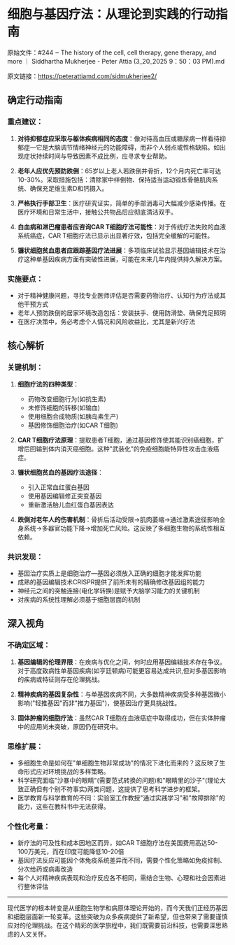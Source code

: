# 细胞与基因疗法：从理论到实践的行动指南

原始文件：#244 ‒ The history of the cell, cell therapy, gene therapy, and more ｜ Siddhartha Mukherjee - Peter Attia (3_20_2025 9：50：03 PM).md

原文链接：https://peterattiamd.com/sidmukherjee2/

<YouTube videoId="-_2SPU3GqB4" />

## 确定行动指南

### 重点建议：

1. **对待抑郁症应采取与躯体疾病相同的态度**：像对待高血压或糖尿病一样看待抑郁症—它是大脑调节情绪神经元的功能障碍，而非个人弱点或性格缺陷。如出现症状持续时间与导致因素不成比例，应寻求专业帮助。

2. **老年人应优先预防跌倒**：65岁以上老人若跌倒并骨折，12个月内死亡率可达10-30%。采取措施包括：清除家中绊倒物、保持适当运动锻炼骨骼肌肉系统、确保充足维生素D和钙摄入。

3. **严格执行手部卫生**：医疗研究证实，简单的手部消毒可大幅减少感染传播。在医疗环境和日常生活中，接触公共物品后应彻底清洁双手。

4. **白血病和淋巴瘤患者应咨询CAR T细胞疗法可能性**：对于传统疗法失败的血液系统癌症，CAR T细胞疗法已显示出显著疗效，包括完全缓解的可能性。

5. **镰状细胞贫血患者应跟踪基因疗法进展**：多项临床试验显示基因编辑技术在治疗这种单基因疾病方面有突破性进展，可能在未来几年内提供持久解决方案。

### 实施要点：

- 对于精神健康问题，寻找专业医师评估是否需要药物治疗、认知行为疗法或其他干预方式
- 老年人预防跌倒的居家环境改造包括：安装扶手、使用防滑垫、确保充足照明
- 在医疗决策中，务必考虑个人情况和风险收益比，尤其是新兴疗法

## 核心解析

### 关键机制：

1. **细胞疗法的四种类型**：
   - 药物改变细胞行为(如抗生素)
   - 未修饰细胞的转移(如输血)
   - 使用细胞合成物质(如胰岛素生产)
   - 基因修饰细胞治疗(如CAR T细胞)

2. **CAR T细胞疗法原理**：提取患者T细胞，通过基因修饰使其能识别癌细胞，扩增后回输到体内消灭癌细胞。这种"武装化"的免疫细胞能特异性攻击血液癌症。

3. **镰状细胞贫血的基因疗法途径**：
   - 引入正常血红蛋白基因
   - 使用基因编辑修正突变基因
   - 重新激活胎儿血红蛋白基因表达

4. **跌倒对老年人的伤害机制**：骨折后活动受限→肌肉萎缩→通过激素途径影响全身系统→多器官功能下降→增加死亡风险。这反映了多细胞生物的系统性相互依赖。

### 共识发现：

- 基因治疗实质上是细胞治疗—基因必须放入正确的细胞才能发挥功能
- 成熟的基因编辑技术CRISPR提供了前所未有的精确修改基因组的能力
- 神经元之间的突触连接(电化学转换)是赋予大脑学习能力的关键机制
- 对疾病的系统性理解必须基于细胞层面的机制

## 深入视角

### 不确定区域：

1. **基因编辑的伦理界限**：在疾病与优化之间，何时应用基因编辑技术存在争议。对于高度致病性单基因疾病(如亨廷顿病)可能更容易达成共识,但对多基因影响的疾病或特征则存在伦理挑战。

2. **精神疾病的基因复杂性**：与单基因疾病不同，大多数精神疾病受多种基因微小影响("轻推基因"而非"推力基因")，使基因治疗更具挑战性。

3. **固体肿瘤的细胞疗法**：虽然CAR T细胞在血液癌症中取得成功，但在实体肿瘤中的应用尚未突破，原因仍在研究中。

### 思维扩展：

- 多细胞生命是如何在"单细胞生物非常成功"的情况下进化而来的？这反映了生命形式应对环境挑战的多样策略。
- 科学研究面临"沙暴中的眼睛"(需要范式转换的问题)和"眼睛里的沙子"(理论大致正确但有个别不符事实)两类问题，这提供了思考科学进步的框架。
- 医学教育与科学教育的不同：实验室工作教授"通过实践学习"和"故障排除"的能力，这些在教科书中无法获得。

### 个性化考量：

- 新疗法的可及性和成本因地区而异，如CAR T细胞疗法在美国费用高达50-100万美元，而在印度可能降低10-20倍
- 基因疗法反应可能因个体免疫系统差异而不同，需要个性化策略如免疫抑制、分次给药或病毒改造
- 每个人对精神疾病表现和治疗反应各不相同，需结合生物、心理和社会因素进行整体评估

---

现代医学的根本转变是从细胞生物学和病原体理论开始的，而今天我们正经历基因和细胞层面新一轮变革。这些突破为众多疾病提供了新希望，但也带来了需要谨慎应对的伦理挑战。在这个精彩的医学旅程中，我们既需要前沿科技，也需要深思熟虑的人文关怀。